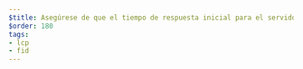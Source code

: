 ```yaml
---
$title: Asegúrese de que el tiempo de respuesta inicial para el servidor de la página sea breve
$order: 180
tags:
- lcp
- fid
---
```

